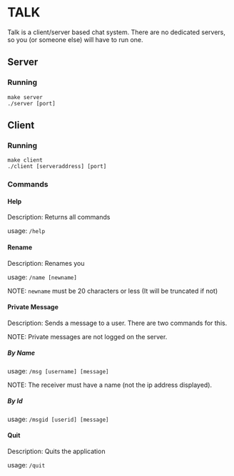 # TALK

Talk is a client/server based chat system. There are no dedicated servers, so you (or someone else) will have to run one.

## Server

### Running

```
make server
./server [port]
```

## Client

### Running

```
make client
./client [serveraddress] [port]
```

### Commands

#### Help
Description: Returns all commands

usage: `/help`

#### Rename
Description: Renames you

usage: `/name [newname]`

NOTE: `newname` must be 20 characters or less (It will be truncated if not)

#### Private Message
Description: Sends a message to a user. There are two commands for this.

NOTE: Private messages are not logged on the server.

##### By Name
usage: `/msg [username] [message]`

NOTE: The receiver must have a name (not the ip address displayed).

##### By Id
usage: `/msgid [userid] [message]`

#### Quit
Description: Quits the application

usage: `/quit`	
